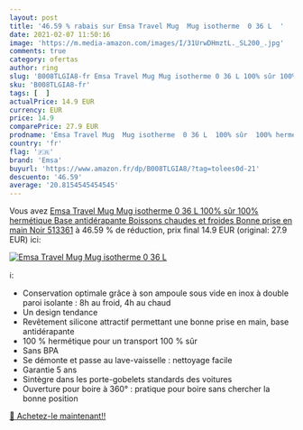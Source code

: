 ```yaml
---
layout: post
title: '46.59 % rabais sur Emsa Travel Mug  Mug isotherme  0 36 L  '
date: 2021-02-07 11:50:16
image: 'https://m.media-amazon.com/images/I/31UrwDHmztL._SL200_.jpg'
comments: true
category: ofertas
author: ring
slug: 'B008TLGIA8-fr Emsa Travel Mug Mug isotherme 0 36 L 100% sûr 100%...'
sku: 'B008TLGIA8-fr'
tags: [  ]
actualPrice: 14.9 EUR
currency: EUR
price: 14.9
comparePrice: 27.9 EUR
prodname: 'Emsa Travel Mug  Mug isotherme  0 36 L  100% sûr  100% hermétique  Base antidérapante  Boissons chaudes et froides  Bonne prise en main  Noir 513361'
country: 'fr'
flag: '🇫🇷'
brand: 'Emsa'
buyurl: 'https://www.amazon.fr/dp/B008TLGIA8/?tag=tolees0d-21'
descuento: '46.59'
average: '20.8154545454545'
---
```


Vous avez [Emsa Travel Mug  Mug isotherme  0 36 L  100% sûr  100% hermétique  Base antidérapante  Boissons chaudes et froides  Bonne prise en main  Noir 513361](https://www.amazon.fr/dp/B008TLGIA8/?tag=tolees0d-21)  à  46.59 % de réduction, prix final  14.9 EUR (original: 27.9 EUR) ici:

[![Emsa Travel Mug  Mug isotherme  0 36 L  ](https://m.media-amazon.com/images/I/31UrwDHmztL._SL200_.jpg)](https://www.amazon.fr/dp/B008TLGIA8/?tag=tolees0d-21)

ℹ️:

- Conservation optimale grâce à son ampoule sous vide en inox à double paroi isolante : 8h au froid, 4h au chaud
- Un design tendance
- Revêtement silicone attractif permettant une bonne prise en main, base antidérapante
- 100 % hermétique pour un transport 100 % sûr
- Sans BPA
- Se démonte et passe au lave-vaisselle : nettoyage facile
- Garantie 5 ans
- Sintègre dans les porte-gobelets standards des voitures
- Ouverture pour boire à 360° : pratique pour boire sans chercher la bonne position

[🛒 Achetez-le maintenant!!](https://www.amazon.fr/dp/B008TLGIA8/?tag=tolees0d-21)
